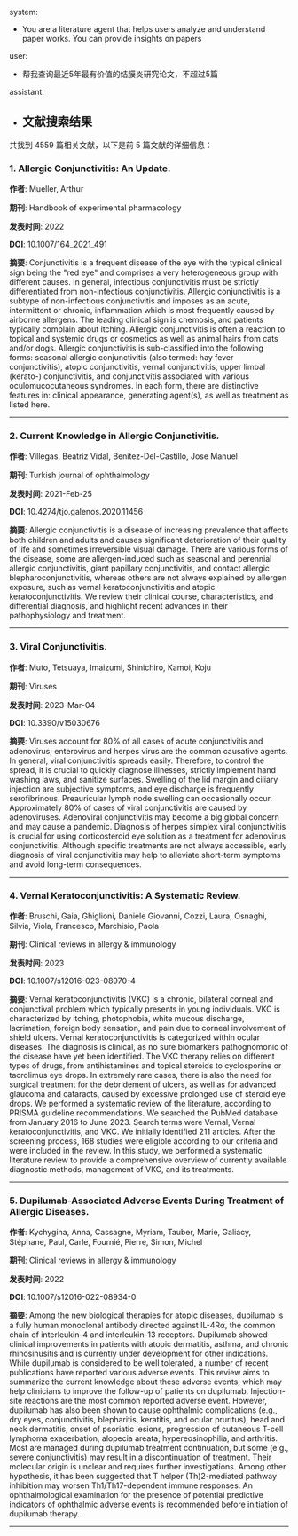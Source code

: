 system: 
- You are a literature agent that helps users analyze and understand paper works. 
        You can provide insights on papers 

user: 
- 帮我查询最近5年最有价值的结膜炎研究论文，不超过5篇 

assistant: 
- ## 文献搜索结果

共找到 4559 篇相关文献，以下是前 5 篇文献的详细信息：

### 1. Allergic Conjunctivitis: An Update.

**作者**: Mueller, Arthur

**期刊**: Handbook of experimental pharmacology

**发表时间**: 2022

**DOI**: 10.1007/164_2021_491

**摘要**: Conjunctivitis is a frequent disease of the eye with the typical clinical sign being the "red eye" and comprises a very heterogeneous group with different causes. In general, infectious conjunctivitis must be strictly differentiated from non-infectious conjunctivitis. Allergic conjunctivitis is a subtype of non-infectious conjunctivitis and imposes as an acute, intermittent or chronic, inflammation which is most frequently caused by airborne allergens. The leading clinical sign is chemosis, and patients typically complain about itching. Allergic conjunctivitis is often a reaction to topical and systemic drugs or cosmetics as well as animal hairs from cats and/or dogs. Allergic conjunctivitis is sub-classified into the following forms: seasonal allergic conjunctivitis (also termed: hay fever conjunctivitis), atopic conjunctivitis, vernal conjunctivitis, upper limbal (kerato-) conjunctivitis, and conjunctivitis associated with various oculomucocutaneous syndromes. In each form, there are distinctive features in: clinical appearance, generating agent(s), as well as treatment as listed here.

---

### 2. Current Knowledge in Allergic Conjunctivitis.

**作者**: Villegas, Beatriz Vidal, Benitez-Del-Castillo, Jose Manuel

**期刊**: Turkish journal of ophthalmology

**发表时间**: 2021-Feb-25

**DOI**: 10.4274/tjo.galenos.2020.11456

**摘要**: Allergic conjunctivitis is a disease of increasing prevalence that affects both children and adults and causes significant deterioration of their quality of life and sometimes irreversible visual damage. There are various forms of the disease, some are allergen-induced such as seasonal and perennial allergic conjunctivitis, giant papillary conjunctivitis, and contact allergic blepharoconjunctivitis, whereas others are not always explained by allergen exposure, such as vernal keratoconjunctivitis and atopic keratoconjunctivitis. We review their clinical course, characteristics, and differential diagnosis, and highlight recent advances in their pathophysiology and treatment.

---

### 3. Viral Conjunctivitis.

**作者**: Muto, Tetsuaya, Imaizumi, Shinichiro, Kamoi, Koju

**期刊**: Viruses

**发表时间**: 2023-Mar-04

**DOI**: 10.3390/v15030676

**摘要**: Viruses account for 80% of all cases of acute conjunctivitis and adenovirus; enterovirus and herpes virus are the common causative agents. In general, viral conjunctivitis spreads easily. Therefore, to control the spread, it is crucial to quickly diagnose illnesses, strictly implement hand washing laws, and sanitize surfaces. Swelling of the lid margin and ciliary injection are subjective symptoms, and eye discharge is frequently serofibrinous. Preauricular lymph node swelling can occasionally occur. Approximately 80% of cases of viral conjunctivitis are caused by adenoviruses. Adenoviral conjunctivitis may become a big global concern and may cause a pandemic. Diagnosis of herpes simplex viral conjunctivitis is crucial for using corticosteroid eye solution as a treatment for adenovirus conjunctivitis. Although specific treatments are not always accessible, early diagnosis of viral conjunctivitis may help to alleviate short-term symptoms and avoid long-term consequences.

---

### 4. Vernal Keratoconjunctivitis: A Systematic Review.

**作者**: Bruschi, Gaia, Ghiglioni, Daniele Giovanni, Cozzi, Laura, Osnaghi, Silvia, Viola, Francesco, Marchisio, Paola

**期刊**: Clinical reviews in allergy & immunology

**发表时间**: 2023

**DOI**: 10.1007/s12016-023-08970-4

**摘要**: Vernal keratoconjunctivitis (VKC) is a chronic, bilateral corneal and conjunctival problem which typically presents in young individuals. VKC is characterized by itching, photophobia, white mucous discharge, lacrimation, foreign body sensation, and pain due to corneal involvement of shield ulcers. Vernal keratoconjunctivitis is categorized within ocular diseases. The diagnosis is clinical, as no sure biomarkers pathognomonic of the disease have yet been identified. The VKC therapy relies on different types of drugs, from antihistamines and topical steroids to cyclosporine or tacrolimus eye drops. In extremely rare cases, there is also the need for surgical treatment for the debridement of ulcers, as well as for advanced glaucoma and cataracts, caused by excessive prolonged use of steroid eye drops. We performed a systematic review of the literature, according to PRISMA guideline recommendations. We searched the PubMed database from January 2016 to June 2023. Search terms were Vernal, Vernal keratoconjunctivitis, and VKC. We initially identified 211 articles. After the screening process, 168 studies were eligible according to our criteria and were included in the review. In this study, we performed a systematic literature review to provide a comprehensive overview of currently available diagnostic methods, management of VKC, and its treatments.

---

### 5. Dupilumab-Associated Adverse Events During Treatment of Allergic Diseases.

**作者**: Kychygina, Anna, Cassagne, Myriam, Tauber, Marie, Galiacy, Stéphane, Paul, Carle, Fournié, Pierre, Simon, Michel

**期刊**: Clinical reviews in allergy & immunology

**发表时间**: 2022

**DOI**: 10.1007/s12016-022-08934-0

**摘要**: Among the new biological therapies for atopic diseases, dupilumab is a fully human monoclonal antibody directed against IL-4Rα, the common chain of interleukin-4 and interleukin-13 receptors. Dupilumab showed clinical improvements in patients with atopic dermatitis, asthma, and chronic rhinosinusitis and is currently under development for other indications. While dupilumab is considered to be well tolerated, a number of recent publications have reported various adverse events. This review aims to summarize the current knowledge about these adverse events, which may help clinicians to improve the follow-up of patients on dupilumab. Injection-site reactions are the most common reported adverse event. However, dupilumab has also been shown to cause ophthalmic complications (e.g., dry eyes, conjunctivitis, blepharitis, keratitis, and ocular pruritus), head and neck dermatitis, onset of psoriatic lesions, progression of cutaneous T-cell lymphoma exacerbation, alopecia areata, hypereosinophilia, and arthritis. Most are managed during dupilumab treatment continuation, but some (e.g., severe conjunctivitis) may result in a discontinuation of treatment. Their molecular origin is unclear and requires further investigations. Among other hypothesis, it has been suggested that T helper (Th)2-mediated pathway inhibition may worsen Th1/Th17-dependent immune responses. An ophthalmological examination for the presence of potential predictive indicators of ophthalmic adverse events is recommended before initiation of dupilumab therapy.

---

 

